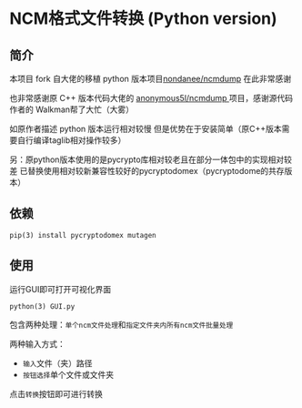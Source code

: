 # NCM格式文件转换 (Python version)

## 简介

本项目 fork 自大佬的移植 python 版本项目[nondanee/ncmdump](https://github.com/nondanee/ncmdump) 在此非常感谢

也非常感谢原 C++ 版本代码大佬的 [anonymous5l/ncmdump ](https://github.com/anonymous5l/ncmdump)项目，感谢源代码作者的 Walkman帮了大忙（大雾）

如原作者描述 python 版本运行相对较慢 但是优势在于安装简单（原C++版本需要自行编译taglib相对操作较多）

另：原python版本使用的是pycrypto库相对较老且在部分一体包中的实现相对较差 已替换使用相对较新兼容性较好的pycryptodomex（pycryptodome的共存版本）

## 依赖

```
pip(3) install pycryptodomex mutagen
```

## 使用

运行GUI即可打开可视化界面
```
python(3) GUI.py
```
包含两种处理：`单个ncm文件处理`和`指定文件夹内所有ncm文件批量处理`

两种输入方式：

- `输入`文件（夹）路径
- `按钮选择`单个文件或文件夹

点击`转换`按钮即可进行转换